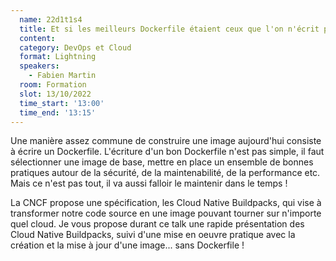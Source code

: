 ```yaml
---
  name: 22d1t1s4
  title: Et si les meilleurs Dockerfile étaient ceux que l'on n'écrit pas
  content:
  category: DevOps et Cloud
  format: Lightning
  speakers:
    - Fabien Martin
  room: Formation
  slot: 13/10/2022
  time_start: '13:00'
  time_end: '13:15'
---
```

Une manière assez commune de construire une image aujourd'hui consiste à écrire un Dockerfile. L'écriture d'un bon Dockerfile n'est pas simple, il faut sélectionner une image de base, mettre en place un ensemble de bonnes pratiques autour de la sécurité, de la maintenabilité, de la performance etc. Mais ce n'est pas tout, il va aussi falloir le maintenir dans le temps !

La CNCF propose une spécification, les Cloud Native Buildpacks, qui vise à transformer notre code source en une image pouvant tourner sur n'importe quel cloud. Je vous propose durant ce talk une rapide présentation des Cloud Native Buildpacks, suivi d'une mise en oeuvre pratique avec la création et la mise à jour d'une image... sans Dockerfile !
